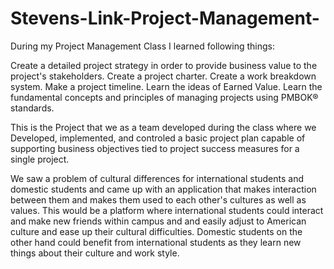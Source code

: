 # Stevens-Link-Project-Management-

During my Project Management Class I learned following things:

Create a detailed project strategy in order to provide business value to the project's stakeholders.
Create a project charter.
Create a work breakdown system.
Make a project timeline.
Learn the ideas of Earned Value.
Learn the fundamental concepts and principles of managing projects using PMBOK® standards.

This is the Project that we as a team developed during the class where we Developed, implemented, and controled a basic project plan capable of supporting business objectives tied to project success measures for a single project.

We saw a problem of cultural differences for international students and domestic students and came up with an application that makes interaction between them and makes them used to each other's cultures as well as values. This would be a platform where international students could interact and make new friends within campus and and easily adjust to American culture and ease up their cultural difficulties. Domestic students on the other hand could benefit from international students as they learn new things about their culture and work style.  
